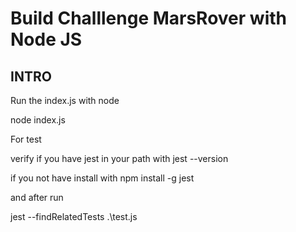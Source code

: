 # Build Challlenge MarsRover with Node JS

## INTRO

Run the index.js with node 

node index.js

For test

verify if you have jest in your path with 
jest --version 

if you not have install with 
 npm install -g jest                               

and after run 

 jest --findRelatedTests .\test.js   